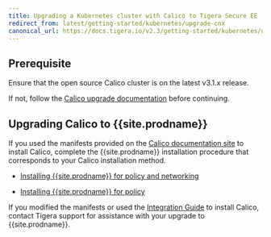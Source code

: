 ```yaml
---
title: Upgrading a Kubernetes cluster with Calico to Tigera Secure EE
redirect_from: latest/getting-started/kubernetes/upgrade-cnx
canonical_url: https://docs.tigera.io/v2.3/getting-started/kubernetes/upgrade-cnx
---
```


## Prerequisite

Ensure that the open source Calico cluster is on the latest v3.1.x
release.

If not, follow the [Calico upgrade documentation](https://docs.projectcalico.org/v3.1/getting-started/kubernetes/upgrade/) 
before continuing.

## Upgrading Calico to {{site.prodname}}

If you used the manifests provided on the [Calico documentation site](https://docs.projectcalico.org/) 
to install Calico, complete the {{site.prodname}} installation procedure that 
corresponds to your Calico installation method.

- [Installing {{site.prodname}} for policy and networking](installation/calico)

- [Installing {{site.prodname}} for policy](installation/other)

If you modified the manifests or used the 
[Integration Guide](https://docs.projectcalico.org/latest/getting-started/kubernetes/installation/integration) 
to install Calico, contact Tigera support for assistance with your upgrade 
to {{site.prodname}}.

